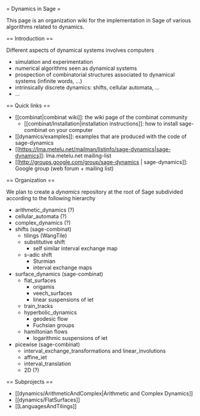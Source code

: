 = Dynamics in Sage =

This page is an organization wiki for the implementation in Sage of various algorithms related to dynamics.

== Introduction ==

Different aspects of dynamical systems involves computers

  * simulation and experimentation
  * numerical algorithms seen as dynamical systems
  * prospection of combinatorial structures associated to dynamical systems (infinite words, ...)
  * intrinsically discrete dynamics: shifts, cellular automata, ...
  * ...

== Quick links ==

  * [[combinat|combinat wiki]]: the wiki page of the combinat community
    * [[combinat/Installation|installation instructions]]: how to install sage-combinat on your computer
  * [[dynamics/examples]]: examples that are produced with the code of sage-dynamics
  * [[https://lma.metelu.net/mailman/listinfo/sage-dynamics|sage-dynamics]]:  lma.metelu.net mailing-list
  * [[http://groups.google.com/group/sage-dynamics | sage-dynamics]]: Google group (web forum + mailing list)

== Organization ==

We plan to create a *dynamics* repository at the root of Sage subdivided according to the following hierarchy

  * arithmetic_dynamics (?)
  * cellular_automata (?)
  * complex_dynamics (?)
  * shifts (sage-combinat)
    * tilings (WangTile)
    * substitutive shift
      * self similar interval exchange map
    * s-adic shift
      * Sturmian
      * interval exchange maps
  * surface_dynamics (sage-combinat)
    * flat_surfaces
      * origamis
      * veech_surfaces
      * linear suspensions of iet
    * train_tracks
    * hyperbolic_dynamics
      * geodesic flow
      * Fuchsian groups
    * hamiltonian flows
      * logarithmic suspensions of iet
  * picewise (sage-combinat)
    * interval_exchange_transformations and linear_involutions
    * affine_iet
    * interval_translation
    * 2D (?)

== Subprojects ==

  * [[dynamics/ArithmeticAndComplex|Arithmetic and Complex Dynamics]]
  * [[dynamics/FlatSurfaces]]
  * [[LanguagesAndTilings]]

